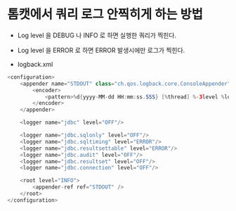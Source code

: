 # 톰캣에서 쿼리 로그 안찍히게 하는 방법

- Log level 을 DEBUG 나 INFO 로 하면 실행한 쿼리가 찍힌다.
- Log level 을 ERROR 로 하면 ERROR 발생시에만 로그가 찍힌다.

- logback.xml

```java
<configuration>
    <appender name="STDOUT" class="ch.qos.logback.core.ConsoleAppender">
        <encoder>
            <pattern>%d{yyyy-MM-dd HH:mm:ss.SSS} [%thread] %-3level %logger{5} - %msg %n</pattern>
        </encoder>
    </appender>

    <logger name="jdbc" level="OFF"/>

    <logger name="jdbc.sqlonly" level="OFF"/>
    <logger name="jdbc.sqltiming" level="ERROR"/>
    <logger name="jdbc.resultsettable" level="ERROR"/>
    <logger name="jdbc.audit" level="OFF"/>
    <logger name="jdbc.resultset" level="OFF"/>
    <logger name="jdbc.connection" level="OFF"/>

    <root level="INFO">
        <appender-ref ref="STDOUT" />
    </root>
</configuration>
```
